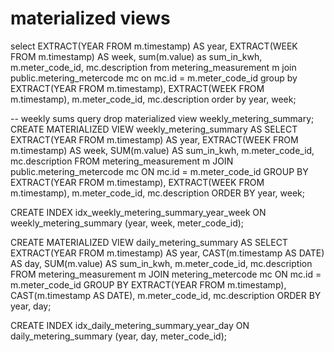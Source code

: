 # materialized views

select EXTRACT(YEAR FROM m.timestamp) AS year,
EXTRACT(WEEK FROM m.timestamp) AS week,
sum(m.value)                   as sum_in_kwh,
m.meter_code_id,
mc.description
from metering_measurement m
join public.metering_metercode mc on mc.id = m.meter_code_id
group by EXTRACT(YEAR FROM m.timestamp), EXTRACT(WEEK FROM m.timestamp), m.meter_code_id, mc.description
order by year, week;

-- weekly sums query
drop materialized view weekly_metering_summary;
CREATE MATERIALIZED VIEW weekly_metering_summary AS
SELECT EXTRACT(YEAR FROM m.timestamp) AS year,
EXTRACT(WEEK FROM m.timestamp) AS week,
SUM(m.value)                   AS sum_in_kwh,
m.meter_code_id,
mc.description
FROM metering_measurement m
JOIN
public.metering_metercode mc ON mc.id = m.meter_code_id
GROUP BY EXTRACT(YEAR FROM m.timestamp),
EXTRACT(WEEK FROM m.timestamp),
m.meter_code_id,
mc.description
ORDER BY year,
week;

CREATE INDEX idx_weekly_metering_summary_year_week ON weekly_metering_summary (year, week, meter_code_id);


CREATE MATERIALIZED VIEW daily_metering_summary AS
SELECT
EXTRACT(YEAR FROM m.timestamp) AS year,
CAST(m.timestamp AS DATE) AS day,
SUM(m.value) AS sum_in_kwh,
m.meter_code_id,
mc.description
FROM metering_measurement m
JOIN metering_metercode mc ON mc.id = m.meter_code_id
GROUP BY EXTRACT(YEAR FROM m.timestamp), CAST(m.timestamp AS DATE), m.meter_code_id, mc.description
ORDER BY year, day;

CREATE INDEX idx_daily_metering_summary_year_day ON daily_metering_summary (year, day, meter_code_id);